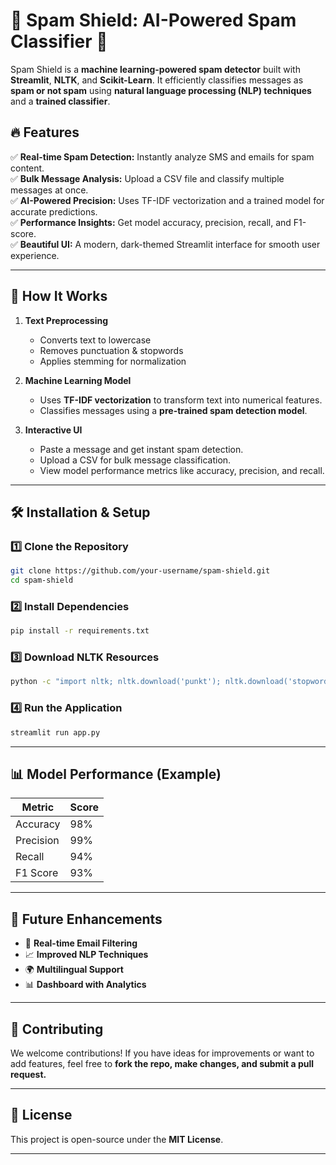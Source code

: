# 📧 Spam Shield: AI-Powered Spam Classifier 🚀

Spam Shield is a **machine learning-powered spam detector** built with **Streamlit**, **NLTK**, and **Scikit-Learn**. It efficiently classifies messages as **spam or not spam** using **natural language processing (NLP) techniques** and a **trained classifier**.

## 🔥 Features

✅ **Real-time Spam Detection:** Instantly analyze SMS and emails for spam content.  
✅ **Bulk Message Analysis:** Upload a CSV file and classify multiple messages at once.  
✅ **AI-Powered Precision:** Uses TF-IDF vectorization and a trained model for accurate predictions.  
✅ **Performance Insights:** Get model accuracy, precision, recall, and F1-score.  
✅ **Beautiful UI:** A modern, dark-themed Streamlit interface for smooth user experience.

---

## 🚀 How It Works

1. **Text Preprocessing**

   - Converts text to lowercase
   - Removes punctuation & stopwords
   - Applies stemming for normalization

2. **Machine Learning Model**

   - Uses **TF-IDF vectorization** to transform text into numerical features.
   - Classifies messages using a **pre-trained spam detection model**.

3. **Interactive UI**
   - Paste a message and get instant spam detection.
   - Upload a CSV for bulk message classification.
   - View model performance metrics like accuracy, precision, and recall.

---

## 🛠️ Installation & Setup

### 1️⃣ Clone the Repository

```bash
git clone https://github.com/your-username/spam-shield.git
cd spam-shield
```

### 2️⃣ Install Dependencies

```bash
pip install -r requirements.txt
```

### 3️⃣ Download NLTK Resources

```bash
python -c "import nltk; nltk.download('punkt'); nltk.download('stopwords')"
```

### 4️⃣ Run the Application

```bash
streamlit run app.py
```

---

## 📊 Model Performance (Example)

| Metric    | Score |
| --------- | ----- |
| Accuracy  | 98%   |
| Precision | 99%   |
| Recall    | 94%   |
| F1 Score  | 93%   |

---

## 🤖 Future Enhancements

- 📡 **Real-time Email Filtering**
- 📈 **Improved NLP Techniques**
- 🌍 **Multilingual Support**
- 📊 **Dashboard with Analytics**

---

## 🤝 Contributing

We welcome contributions! If you have ideas for improvements or want to add features, feel free to **fork the repo, make changes, and submit a pull request.**

---

## 📜 License

This project is open-source under the **MIT License**.

---
